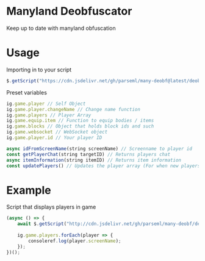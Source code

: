 # Manyland Deobfuscator
Keep up to date with manyland obfuscation

# Usage

Importing in to your script
```js
$.getScript("https://cdn.jsdelivr.net/gh/parseml/many-deobf@latest/deobf.js")
```

Preset variables
```js
ig.game.player // Self Object
ig.game.player.changeName // Change name function
ig.game.players // Player Array
ig.game.equip.item // Function to equip bodies / items
ig.game.blocks // Object that holds block ids and such
ig.game.websocket // WebSocket object
ig.game.player.id // Your player ID

async idFromScreenName(string screenName) // Screenname to player id
const getPlayerChat(string targetID) // Returns players chat
async itemInformation(string itemID) // Returns item information
const updatePlayers() // Updates the player array (For when new players join and such)
```
# Example

Script that displays players in game
```js
(async () => {
	await $.getScript("http://cdn.jsdelivr.net/gh/parseml/many-deobf/deobf.js");
	
	ig.game.players.forEach(player => {
		consoleref.log(player.screenName);
	});
})();
```
